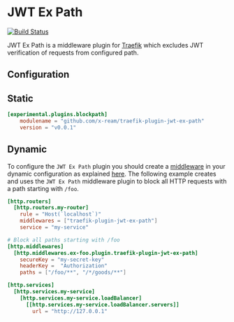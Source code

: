 # JWT Ex Path

[![Build Status](https://github.com/x-ream/traefik-plugin-jwt-ex-pathworkflows/Main/badge.svg?branch=master)](https://github.com/x-ream/traefik-plugin-jwt-ex-pathactions)

JWT Ex Path is a middleware plugin for [Traefik](https://github.com/x-ream/traefik) which excludes JWT verification of requests from configured path.

## Configuration

## Static

```toml
[experimental.plugins.blockpath]
    modulename = "github.com/x-ream/traefik-plugin-jwt-ex-path"
    version = "v0.0.1"
```

## Dynamic

To configure the `JWT Ex Path` plugin you should create a [middleware](https://docs.traefik.io/middlewares/overview/) in 
your dynamic configuration as explained [here](https://docs.traefik.io/middlewares/overview/). The following example creates
and uses the `JWT Ex Path` middleware plugin to block all HTTP requests with a path starting with `/foo`. 

```toml
[http.routers]
  [http.routers.my-router]
    rule = "Host(`localhost`)"
    middlewares = ["traefik-plugin-jwt-ex-path"]
    service = "my-service"

# Block all paths starting with /foo
[http.middlewares]
  [http.middlewares.ex-foo.plugin.traefik-plugin-jwt-ex-path]
    secureKey = "my-secret-key"
    headerKey =  "Authorization"  
    paths = ["/foo/**", "/*/goods/**"]

[http.services]
  [http.services.my-service]
    [http.services.my-service.loadBalancer]
      [[http.services.my-service.loadBalancer.servers]]
        url = "http://127.0.0.1"
```
